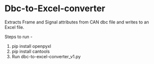 # Dbc-to-Excel-converter

Extracts Frame and Signal attributes from CAN dbc file and writes to an Excel file.

Steps to run -
1. pip install openpyxl 
2. pip install cantools
3. Run dbc-to-excel-converter_v1.py
